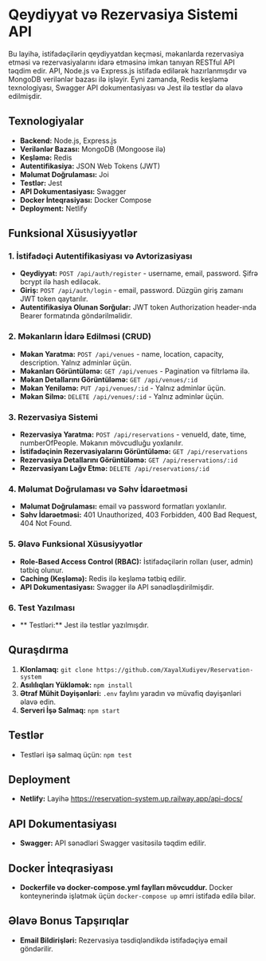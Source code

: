 # Qeydiyyat və Rezervasiya Sistemi API

Bu layihə, istifadəçilərin qeydiyyatdan keçməsi, məkanlarda rezervasiya etməsi və rezervasiyalarını idarə etməsinə imkan tanıyan RESTful API təqdim edir. API, Node.js və Express.js istifadə edilərək hazırlanmışdır və MongoDB verilənlər bazası ilə işləyir. Eyni zamanda, Redis keşləmə texnologiyası, Swagger API dokumentasiyası və Jest ilə testlər də əlavə edilmişdir.

## Texnologiyalar

- **Backend:** Node.js, Express.js
- **Verilənlər Bazası:** MongoDB (Mongoose ilə)
- **Keşləmə:** Redis
- **Autentifikasiya:** JSON Web Tokens (JWT)
- **Məlumat Doğrulaması:** Joi 
- **Testlər:** Jest
- **API Dokumentasiyası:** Swagger
- **Docker İnteqrasiyası:** Docker Compose
- **Deployment:** Netlify

## Funksional Xüsusiyyətlər

### 1. İstifadəçi Autentifikasiyası və Avtorizasiyası

- **Qeydiyyat:** `POST /api/auth/register` - username, email, password. Şifrə bcrypt ilə hash ediləcək.
- **Giriş:** `POST /api/auth/login` - email, password. Düzgün giriş zamanı JWT token qaytarılır.
- **Autentifikasiya Olunan Sorğular:** JWT token Authorization header-ında Bearer formatında göndərilməlidir.

### 2. Məkanların İdarə Edilməsi (CRUD)

- **Məkan Yaratma:** `POST /api/venues` - name, location, capacity, description. Yalnız adminlər üçün.
- **Məkanları Görüntüləmə:** `GET /api/venues` - Pagination və filtrləmə ilə.
- **Məkan Detallarını Görüntüləmə:** `GET /api/venues/:id`
- **Məkan Yeniləmə:** `PUT /api/venues/:id` - Yalnız adminlər üçün.
- **Məkan Silmə:** `DELETE /api/venues/:id` - Yalnız adminlər üçün.

### 3. Rezervasiya Sistemi

- **Rezervasiya Yaratma:** `POST /api/reservations` - venueId, date, time, numberOfPeople. Məkanın mövcudluğu yoxlanılır.
- **İstifadəçinin Rezervasiyalarını Görüntüləmə:** `GET /api/reservations`
- **Rezervasiya Detallarını Görüntüləmə:** `GET /api/reservations/:id`
- **Rezervasiyanı Ləğv Etmə:** `DELETE /api/reservations/:id`

### 4. Məlumat Doğrulaması və Səhv İdarəetməsi

- **Məlumat Doğrulaması:** email və password formatları yoxlanılır.
- **Səhv İdarəetməsi:** 401 Unauthorized, 403 Forbidden, 400 Bad Request, 404 Not Found.

### 5. Əlavə Funksional Xüsusiyyətlər

- **Role-Based Access Control (RBAC):** İstifadəçilərin rolları (user, admin) tətbiq olunur.
- **Caching (Keşləmə):** Redis ilə keşləmə tətbiq edilir.
- **API Dokumentasiyası:** Swagger ilə API sənədləşdirilmişdir.

### 6. Test Yazılması

- ** Testləri:** Jest ilə testlər yazılmışdır.

## Quraşdırma

1. **Klonlamaq:** `git clone https://github.com/XayalXudiyev/Reservation-system`
2. **Asılılıqları Yükləmək:** `npm install`
3. **Ətraf Mühit Dəyişənləri:** `.env` faylını yaradın və müvafiq dəyişənləri əlavə edin.
4. **Serveri İşə Salmaq:** `npm start`

## Testlər

- Testləri işə salmaq üçün: `npm test`

## Deployment

- **Netlify:** Layihə https://reservation-system.up.railway.app/api-docs/

## API Dokumentasiyası

- **Swagger:** API sənədləri Swagger vasitəsilə təqdim edilir.

## Docker İnteqrasiyası

- **Dockerfile və docker-compose.yml faylları mövcuddur.** Docker konteynerində işlətmək üçün `docker-compose up` əmri istifadə edilə bilər.

## Əlavə Bonus Tapşırıqlar

- **Email Bildirişləri:** Rezervasiya təsdiqləndikdə istifadəçiyə email göndərilir.


